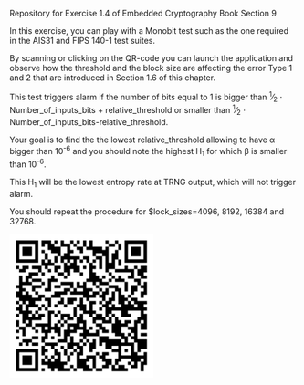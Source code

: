 Repository for Exercise 1.4 of Embedded Cryptography Book Section 9

In this exercise, you can play with a Monobit test such as the one required in the AIS31 and FIPS 140-1 test suites. 

By scanning or clicking on the QR-code you can launch the application and observe how the threshold and the block size are affecting the error Type 1 and 2 that are introduced in Section 1.6 of this chapter.

<p>This test triggers alarm if the number of bits equal to 1 is bigger than <sup>1</sup>&#8260<sub>2</sub> &#x22C5 Number_of_inputs_bits + relative_threshold or smaller than <sup>1</sup>&#8260<sub>2</sub> &#x22C5 Number_of_inputs_bits-relative_threshold.</p>


<p>Your goal is to find the the lowest relative_threshold allowing to have &#x3B1 bigger than 10<sup>-6</sup> and you should note the highest H<sub>1</sub> for which &#x3B2 is smaller than 10<sup>-6</sup>.</p>
  
<p>This H<sub>1</sub> will be the lowest entropy rate at TRNG output, which will not trigger alarm.</p>
<p>You should repeat the procedure for $lock_sizes=4096, 8192, 16384 and 32768.</p>



<p><a href="https://mybinder.org/v2/gh/patrickhaddadteaching/TRNG_ex4/main?urlpath=voila%2Frender%2FTRNG_ex4_nb.ipynb" target="_blank" rel="noopener noreferrer">  <img src="ex4.png" width="50%" height="50%"></a></p>
